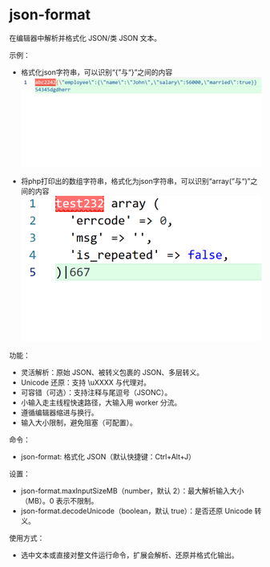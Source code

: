 # json-format

在编辑器中解析并格式化 JSON/类 JSON 文本。

示例：
- 格式化json字符串，可以识别“{”与“}”之间的内容
![](./images/format_json.gif)

- 将php打印出的数组字符串，格式化为json字符串，可以识别“array(”与“)”之间的内容
![](./images/format_array.gif)

功能：
- 灵活解析：原始 JSON、被转义包裹的 JSON、多层转义。
- Unicode 还原：支持 \uXXXX 与代理对。
- 可容错（可选）：支持注释与尾逗号（JSONC）。
- 小输入走主线程快速路径，大输入用 worker 分流。
- 遵循编辑器缩进与换行。
- 输入大小限制，避免阻塞（可配置）。

命令：
- json-format: 格式化 JSON（默认快捷键：Ctrl+Alt+J）

设置：
- json-format.maxInputSizeMB（number，默认 2）：最大解析输入大小（MB）。0 表示不限制。
- json-format.decodeUnicode（boolean，默认 true）：是否还原 Unicode 转义。

使用方式：
- 选中文本或直接对整文件运行命令，扩展会解析、还原并格式化输出。